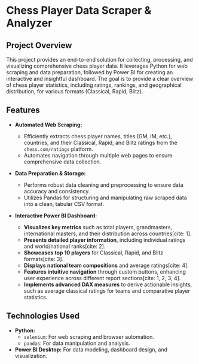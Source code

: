 # Chess Player Data Scraper & Analyzer

## Project Overview

This project provides an end-to-end solution for collecting, processing, and visualizing comprehensive chess player data. It leverages Python for web scraping and data preparation, followed by Power BI for creating an interactive and insightful dashboard. The goal is to provide a clear overview of chess player statistics, including ratings, rankings, and geographical distribution, for various formats (Classical, Rapid, Blitz).

## Features

* **Automated Web Scraping:**
    * Efficiently extracts chess player names, titles (GM, IM, etc.), countries, and their Classical, Rapid, and Blitz ratings from the `chess.com/ratings` platform.
    * Automates navigation through multiple web pages to ensure comprehensive data collection.

* **Data Preparation & Storage:**
    * Performs robust data cleaning and preprocessing to ensure data accuracy and consistency.
    * Utilizes Pandas for structuring and manipulating raw scraped data into a clean, tabular CSV format.

* **Interactive Power BI Dashboard:**
    * **Visualizes key metrics** such as total players, grandmasters, international masters, and their distribution across countries[cite: 1].
    * **Presents detailed player information**, including individual ratings and world/national ranks[cite: 2].
    * **Showcases top 10 players** for Classical, Rapid, and Blitz formats[cite: 3].
    * **Displays national team compositions** and average ratings[cite: 4].
    * **Features intuitive navigation** through custom buttons, enhancing user experience across different report sections[cite: 1, 2, 3, 4].
    * **Implements advanced DAX measures** to derive actionable insights, such as average classical ratings for teams and comparative player statistics.

## Technologies Used

* **Python:**
    * `selenium`: For web scraping and browser automation.
    * `pandas`: For data manipulation and analysis.
* **Power BI Desktop:** For data modeling, dashboard design, and visualization.
